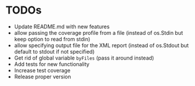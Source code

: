 # TODOs

- Update README.md with new features
- allow passing the coverage profile from a file (instead of os.Stdin but keep option to read from stdin)
- allow specifying output file for the XML report (instead of os.Stdout but default to stdout if not specified)
- Get rid of global variable `byFiles` (pass it around instead)
- Add tests for new functionality
- Increase test coverage
- Release proper version
